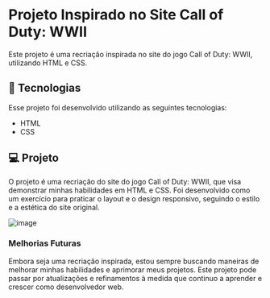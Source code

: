 # Projeto Inspirado no Site Call of Duty: WWII

Este projeto é uma recriação inspirada no site do jogo Call of Duty: WWII, utilizando HTML e CSS.

## 🚀 Tecnologias

Esse projeto foi desenvolvido utilizando as seguintes tecnologias:

- HTML
- CSS

## 💻 Projeto

O projeto é uma recriação do site do jogo Call of Duty: WWII, que visa demonstrar minhas habilidades em HTML e CSS. Foi desenvolvido como um exercício para praticar o layout e o design responsivo, seguindo o estilo e a estética do site original.


![image](https://github.com/thmedu/Call-of-Duty/assets/141462806/1689db7a-1268-4261-a5d1-0de6fc2c899b)

### Melhorias Futuras

Embora seja uma recriação inspirada, estou sempre buscando maneiras de melhorar minhas habilidades e aprimorar meus projetos. Este projeto pode passar por atualizações e refinamentos à medida que continuo a aprender e crescer como desenvolvedor web.
